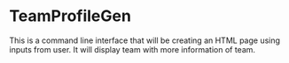 # TeamProfileGen
This is a command line interface that will be creating an HTML page using inputs from user. It will display team with more information of team.
